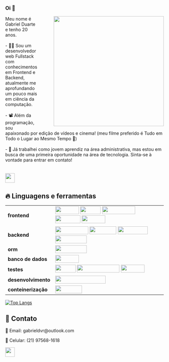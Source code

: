 ### Oi 👋 

<div>
  <img src="https://media4.giphy.com/media/SHjOSDkKZ18qOHA5B5/giphy.gif?cid=ecf05e47z2pgmv6xdwhmxml25c3bb884l4vq5lwbyb3nm6sq&rid=giphy.gif&ct=s" width="350" align="right" style="margin-left: 50px;">
  <p align="left">
    Meu nome é Gabriel Duarte e tenho 20 anos. <br> <br>
    - 👨‍💻 Sou um desenvolvedor web Fullstack com conhecimentos em Frontend e Backend, atualmente me aprofundando um pouco mais em ciência da computação. <br> <br>
    - 📽️ Além da programação, sou apaixonado por edição de vídeos e cinema! (meu filme preferido é Tudo em Todo o Lugar ao Mesmo Tempo 💫) <br> <br>
    - 🚀 Já trabalhei como jovem aprendiz na área administrativa, mas estou em busca de uma primeira oportunidade na área de tecnologia. Sinta-se à vontade para entrar em contato!
    <br> <br> <br>
    <a align="center" href="https://duarte-dot.surge.sh"><img src="https://img.shields.io/badge/Portfolio-%23000000.svg?style=for-the-badge&logo=firefox&logoColor=#FF7139" height="30px" target="_blank"></a>
  </p>
</div>

## 🔥 Linguagens e ferramentas

<p align="center">
  <table>
    <tr>
      <td><strong>frontend</strong></td>
      <td>
        <img src="https://img.shields.io/badge/html5-%23E34F26.svg?style=for-the-badge&logo=html5&logoColor=white" width="75px" height="25px"/>
        <img src="https://img.shields.io/badge/css3-%231572B6.svg?style=for-the-badge&logo=css3&logoColor=white" height="25px" width="65px">
        <img height="25px" src="https://img.shields.io/badge/javascript-%23323330.svg?style=for-the-badge&logo=javascript&logoColor=%23F7DF1E" width="105px"/>
        <img height="25px" src="https://img.shields.io/badge/react-%2320232a.svg?style=for-the-badge&logo=react&logoColor=%2361DAFB" width="80px"/>
        <img height="25px" src="https://img.shields.io/badge/redux-%23593d88.svg?style=for-the-badge&logo=redux&logoColor=white" width="75px"/>
      </td>
    </tr>
    <tr>
      <td><strong>backend</strong></td>
      <td>
        <img height="25px" src="https://img.shields.io/badge/typescript-%23007ACC.svg?style=for-the-badge&logo=typescript&logoColor=white" width="105px"/>
        <img  height="25px" src="https://img.shields.io/badge/node.js-6DA55F?style=for-the-badge&logo=node.js&logoColor=white" width="85px"/>
        <img height="25px" src="https://img.shields.io/badge/NODEMON-%23323330.svg?style=for-the-badge&logo=nodemon&logoColor=%BBDEAD" width="95px"/>
        <img height="25px" src="https://img.shields.io/badge/express.js-%23404d59.svg?style=for-the-badge&logo=express&logoColor=%2361DAFB" width="100px"/>
      </td>
    </tr>
    <tr>
      <td><strong>orm</strong></td>
      <td>
        <img height="25px" src="https://img.shields.io/badge/Sequelize-52B0E7?style=for-the-badge&logo=Sequelize&logoColor=white" width="100px"/>
      </td>
    </tr>
    <tr>
      <td><strong>banco de dados</strong></td>
      <td>
        <img height="25px" src="https://img.shields.io/badge/mysql-%2300f.svg?style=for-the-badge&logo=mysql&logoColor=white" width="75px"/>
      </td>
    </tr>
    <tr>
      <td><strong>testes</strong></td>
      <td>
        <img height="25px" src="https://img.shields.io/badge/-jest-%23C21325?style=for-the-badge&logo=jest&logoColor=white" width="65px"/>
        <img height="25px" src="https://img.shields.io/badge/-TestingLibrary-%23E33332?style=for-the-badge&logo=testing-library&logoColor=white" width="135px"/>
        <img height="25px" src="https://img.shields.io/badge/-mocha-%238D6748?style=for-the-badge&logo=mocha&logoColor=white" width="75px"/>
      </td>
    </tr>
    <tr>
      <td><strong>desenvolvimento</strong></td>
      <td>
        <img height="25px" src="https://img.shields.io/badge/Visual%20Studio%20Code-0078d7.svg?style=for-the-badge&logo=visual-studio-code&logoColor=white" width="160px"/>
      </td>
    </tr>
    <tr>
      <td><strong>conteinerização</strong></td>
      <td>
        <img height="25px" src="https://img.shields.io/badge/docker-%230db7ed.svg?style=for-the-badge&logo=docker&logoColor=white" width="85px"/>
      </td>
    </tr>
  </table>
</p>

[![Top Langs](https://github-readme-stats.vercel.app/api/top-langs/?username=duarte-dot&theme=dark&hide=blade&layout=donut)](https://github.com/anuraghazra/github-readme-stats)

## 👥 Contato
<p>📧 Email: gabrieldvr@outlook.com</p>
<p>📱 Celular: (21) 97568-1618</p>
<a align="center" href="https://www.linkedin.com/in/duarte-dev/"><img src="https://img.shields.io/badge/linkedin-%230077B5.svg?style=for-the-badge&logo=linkedin&logoColor=white" height="30px" target="_blank"></a>
